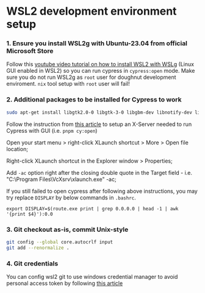 # WSL2 development environment setup

### 1. Ensure you install WSL2g with Ubuntu-23.04 from official Microsoft Store

Follow this [youtube video tutorial on how to install WSL2 with WSLg](https://www.youtube.com/watch?v=FQ6ahcJOVz0) (Linux GUI enabled in WSL2) so you can run cypress in `cypress:open` mode.
Make sure you do not run WSL2g as `root` user for doughnut development enviroment. `nix` tool setup with `root` user will fail!

### 2. Additional packages to be installed for Cypress to work

```bash
sudo apt-get install libgtk2.0-0 libgtk-3-0 libgbm-dev libnotify-dev libgconf-2-4 libnss3 libxss1 libasound2 libxtst6 xauth xvfb
```

Follow the instruction from [this article](https://shouv.medium.com/how-to-run-cypress-on-wsl2-989b83795fb6) to setup an X-Server needed to run Cypress with GUI (i.e. `pnpm cy:open`)

Open your start menu > right-click XLaunch shortcut > More > Open file location;

Right-click XLaunch shortcut in the Explorer window > Properties;

Add `-ac` option right after the closing double quote in the Target field - i.e. "C:\Program Files\VcXsrv\xlaunch.exe" -ac;

If you still failed to open cypress after following above instructions, you may try replace `DISPLAY` by below commands in `.bashrc`.

```
export DISPLAY=$(route.exe print | grep 0.0.0.0 | head -1 | awk '{print $4}'):0.0
```

### 3. Git checkout as-is, commit Unix-style

```bash
git config --global core.autocrlf input
git add --renormalize .
```

### 4. Git credentials

You can config wsl2 git to use windows credential manager to avoid personal access token by following [this article](https://learn.microsoft.com/en-us/windows/wsl/tutorials/wsl-git)
